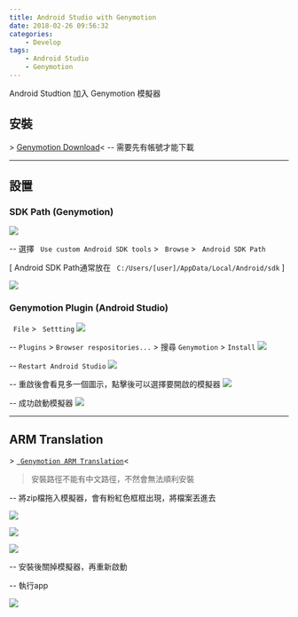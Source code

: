 ```yaml
---
title: Android Studio with Genymotion
date: 2018-02-26 09:56:32
categories:
	- Develop
tags:
	- Android Studio
	- Genymotion
---
```


Android Studtion 加入 Genymotion 模擬器
<!-- more -->

## 安裝

\> [Genymotion Download](https://www.genymotion.com/fun-zone/)<
-- 需要先有帳號才能下載

***
## 設置

### SDK Path (Genymotion)
![](genymotion-setting.png)

-- 選擇 ` Use custom Android SDK tools` > ` Browse` > ` Android SDK Path`

[ Android SDK Path通常放在 ` C:/Users/[user]/AppData/Local/Android/sdk` ]

![](genymotion-setting-2.png)

### Genymotion Plugin (Android Studio)

` File` > ` Settting`
![](android-setting.png)

-- `Plugins` > `Browser respositories...` > 搜尋 `Genymotion` > `Install`
![](android-setting-plugin.png)

-- `Restart Android Studio`
![](android-setting-plugin-2.png)

-- 重啟後會看見多一個圖示，點擊後可以選擇要開啟的模擬器
![](android-genymotion.png)

-- 成功啟動模擬器
![](android-vm.png)

***

## ARM Translation

\> [` Genymotion ARM Translation`]()<
> 安裝路徑不能有中文路徑，不然會無法順利安裝

-- 將zip檔拖入模擬器，會有粉紅色框框出現，將檔案丟進去

![](genymotion-arm.png)

![](genymotion-arm-2.png)

![](genymotion-arm-3.png)

-- 安裝後關掉模擬器，再重新啟動

-- 執行app

![](android-run-app.png)
